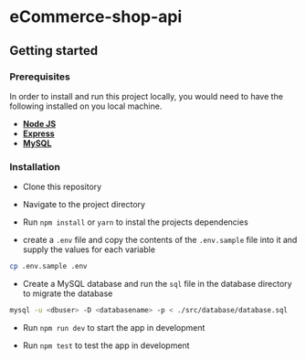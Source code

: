 # eCommerce-shop-api

## Getting started

### Prerequisites

In order to install and run this project locally, you would need to have the following installed on you local machine.

* [**Node JS**](https://nodejs.org/en/)
* [**Express**](https://expressjs.com/)
* [**MySQL**](https://www.mysql.com/downloads/)

### Installation

* Clone this repository

* Navigate to the project directory

* Run `npm install` or `yarn` to instal the projects dependencies
* create a `.env` file and copy the contents of the `.env.sample` file into it and supply the values for each variable

```sh
cp .env.sample .env
```
* Create a MySQL database and run the `sql` file in the database directory to migrate the database

```sh
mysql -u <dbuser> -D <databasename> -p < ./src/database/database.sql
```

* Run `npm run dev` to start the app in development

* Run `npm test` to test the app in development